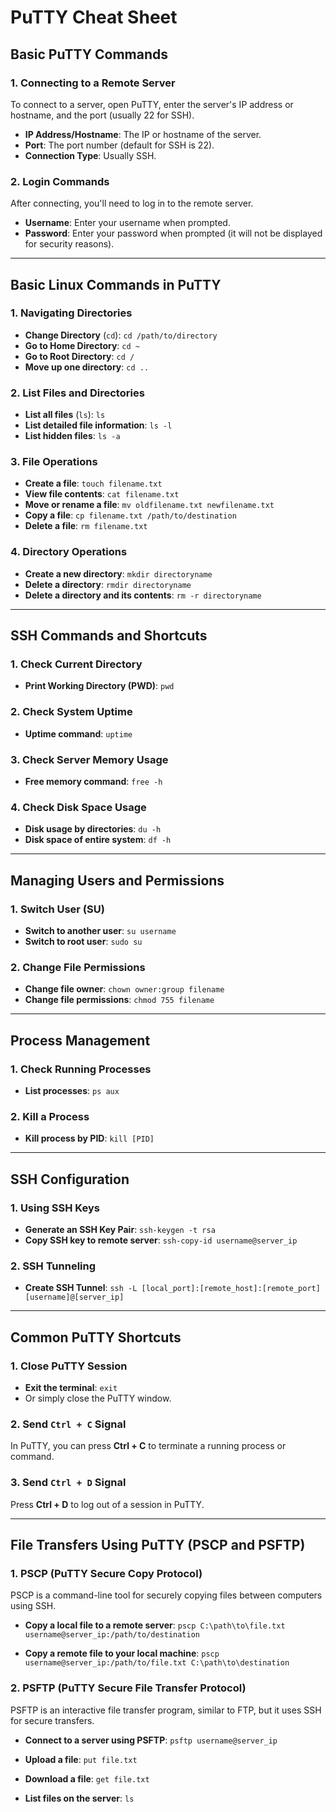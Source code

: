 # PuTTY Cheat Sheet

## Basic PuTTY Commands

### 1. Connecting to a Remote Server
To connect to a server, open PuTTY, enter the server's IP address or hostname, and the port (usually 22 for SSH).

- **IP Address/Hostname**: The IP or hostname of the server.
- **Port**: The port number (default for SSH is 22).
- **Connection Type**: Usually SSH.

### 2. Login Commands
After connecting, you'll need to log in to the remote server.

- **Username**: Enter your username when prompted.
- **Password**: Enter your password when prompted (it will not be displayed for security reasons).

---

## Basic Linux Commands in PuTTY

### 1. Navigating Directories
- **Change Directory** (`cd`):
  `cd /path/to/directory`
- **Go to Home Directory**:
  `cd ~`
- **Go to Root Directory**:
  `cd /`
- **Move up one directory**:
  `cd ..`

### 2. List Files and Directories
- **List all files** (`ls`):
  `ls`
- **List detailed file information**:
  `ls -l`
- **List hidden files**:
  `ls -a`

### 3. File Operations
- **Create a file**:
  `touch filename.txt`
- **View file contents**:
  `cat filename.txt`
- **Move or rename a file**:
  `mv oldfilename.txt newfilename.txt`
- **Copy a file**:
  `cp filename.txt /path/to/destination`
- **Delete a file**:
  `rm filename.txt`

### 4. Directory Operations
- **Create a new directory**:
  `mkdir directoryname`
- **Delete a directory**:
  `rmdir directoryname`
- **Delete a directory and its contents**:
  `rm -r directoryname`

---

## SSH Commands and Shortcuts

### 1. Check Current Directory
- **Print Working Directory (PWD)**:
  `pwd`

### 2. Check System Uptime
- **Uptime command**:
  `uptime`

### 3. Check Server Memory Usage
- **Free memory command**:
  `free -h`

### 4. Check Disk Space Usage
- **Disk usage by directories**:
  `du -h`
- **Disk space of entire system**:
  `df -h`

---

## Managing Users and Permissions

### 1. Switch User (SU)
- **Switch to another user**:
  `su username`
- **Switch to root user**:
  `sudo su`

### 2. Change File Permissions
- **Change file owner**:
  `chown owner:group filename`
- **Change file permissions**:
  `chmod 755 filename`

---

## Process Management

### 1. Check Running Processes
- **List processes**:
  `ps aux`

### 2. Kill a Process
- **Kill process by PID**:
  `kill [PID]`

---

## SSH Configuration

### 1. Using SSH Keys
- **Generate an SSH Key Pair**:
  `ssh-keygen -t rsa`
- **Copy SSH key to remote server**:
  `ssh-copy-id username@server_ip`

### 2. SSH Tunneling
- **Create SSH Tunnel**:
  `ssh -L [local_port]:[remote_host]:[remote_port] [username]@[server_ip]`

---

## Common PuTTY Shortcuts

### 1. Close PuTTY Session
- **Exit the terminal**:
  `exit`
- Or simply close the PuTTY window.

### 2. Send `Ctrl + C` Signal
In PuTTY, you can press **Ctrl + C** to terminate a running process or command.

### 3. Send `Ctrl + D` Signal
Press **Ctrl + D** to log out of a session in PuTTY.

---

## File Transfers Using PuTTY (PSCP and PSFTP)

### 1. PSCP (PuTTY Secure Copy Protocol)
PSCP is a command-line tool for securely copying files between computers using SSH.

- **Copy a local file to a remote server**:
  `pscp C:\path\to\file.txt username@server_ip:/path/to/destination`

- **Copy a remote file to your local machine**:
  `pscp username@server_ip:/path/to/file.txt C:\path\to\destination`

### 2. PSFTP (PuTTY Secure File Transfer Protocol)
PSFTP is an interactive file transfer program, similar to FTP, but it uses SSH for secure transfers.

- **Connect to a server using PSFTP**:
  `psftp username@server_ip`

- **Upload a file**:
  `put file.txt`

- **Download a file**:
  `get file.txt`

- **List files on the server**:
  `ls`

